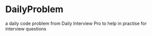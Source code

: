 # DailyProblem
a daily code problem from Daily Interview Pro to help in practise for interview questions
